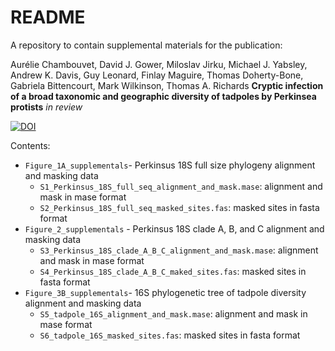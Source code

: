 # README #
 
A repository to contain supplemental materials for the publication:

Aurélie Chambouvet, David J. Gower, Miloslav Jirku, Michael J. Yabsley, Andrew K. Davis, Guy Leonard, Finlay Maguire, Thomas Doherty-Bone, Gabriela Bittencourt, Mark Wilkinson, Thomas A. Richards
__Cryptic infection of a broad taxonomic and geographic diversity of tadpoles by Perkinsea protists__ _in review_

[![DOI](https://zenodo.org/badge/6065/fmaguire/Chambouvet_et_al_2014_supplementals.png)](http://dx.doi.org/10.5281/zenodo.12569)

Contents:

* `Figure_1A_supplementals`- Perkinsus 18S full size phylogeny alignment and masking data
    - `S1_Perkinsus_18S_full_seq_alignment_and_mask.mase`: alignment and mask in mase format 
    - `S2_Perkinsus_18S_full_seq_masked_sites.fas`: masked sites in fasta format 
* `Figure_2_supplementals` - Perkinsus 18S clade A, B, and C alignment and masking data
    - `S3_Perkinsus_18S_clade_A_B_C_alignment_and_mask.mase`: alignment and mask in mase format
    - `S4_Perkinsus_18S_clade_A_B_C_maked_sites.fas`: masked sites in fasta format
* `Figure_3B_supplementals`- 16S phylogenetic tree of tadpole diversity alignment and masking data 
    - `S5_tadpole_16S_alignment_and_mask.mase`: alignment and mask in mase format 
    - `S6_tadpole_16S_masked_sites.fas`: masked sites in fasta format 
